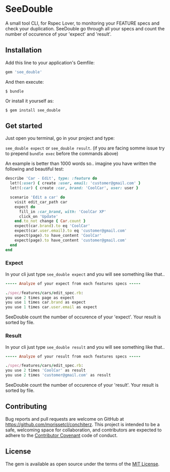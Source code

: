 # SeeDouble

A small tool CLI, for Rspec Lover, to monitoring your FEATURE specs and check your duplication.
SeeDouble go through all your specs and count the number of occurence of your 'expect'
 and 'result'.

## Installation

Add this line to your application's Gemfile:

```ruby
gem 'see_double'
```

And then execute:

    $ bundle

Or install it yourself as:

    $ gem install see_double

## Get started
Just open you terminal, go in your project and type:

`see_double expect` or `see_double result`.
(if you are facing somme issue try to prepend `bundle exec` before the commands above)

An example is better than 1000 words so.. imagine you have written the following and beautiful test:

```ruby
describe 'Car - Edit', type: :feature do
  let!(:user) { create :user, email: 'customer@gmail.com' }
  let!(:car) { create :car, brand: 'CoolCar', user: user }

  scenario 'Edit a car' do
    visit edit_car_path car
    expect do
      fill_in :car_brand, with: 'CoolCar XP'
      click_on 'Update'
    end.to_not change { Car.count }
    expect(car.brand).to eq 'CoolCar'
    expect(car.user.email).to eq 'customer@gmail.com'
    expect(page).to have_content 'CoolCar'
    expect(page).to have_content 'customer@gmail.com'
  end
end
```

### Expect

In your cli just type `see_double expect` and you will see something like that..

```ruby
----- Analyze of your expect from each features specs -----

./spec/features/cars/edit_spec.rb:
you use 2 times page as expect
you use 1 times car.brand as expect
you use 1 times car.user.email as expect
```

SeeDouble count the number of occurence of your 'expect'. Your result is sorted by file.

### Result

In your cli just type `see_double result` and you will see something like that..

```ruby
----- Analyze of your result from each features specs -----

./spec/features/cars/edit_spec.rb:
you use 2 times 'CoolCar' as result
you use 2 times 'customer@gmail.com' as result
```

SeeDouble count the number of occurence of your 'result'. Your result is sorted by file.

## Contributing

Bug reports and pull requests are welcome on GitHub at https://github.com/morissetcl/conchiterz. This project is intended to be a safe, welcoming space for collaboration, and contributors are expected to adhere to the [Contributor Covenant](http://contributor-covenant.org) code of conduct.


## License

The gem is available as open source under the terms of the [MIT License](http://opensource.org/licenses/MIT).
